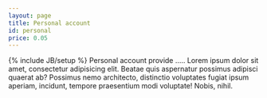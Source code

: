 ```yaml
---
layout: page
title: Personal account
id: personal
price: 0.05
---
```

{% include JB/setup %}
Personal account provide ..... Lorem ipsum dolor sit amet, consectetur adipisicing elit. Beatae quis aspernatur possimus adipisci quaerat ab? Possimus nemo architecto, distinctio voluptates fugiat ipsum aperiam, incidunt, tempore praesentium modi voluptate! Nobis, nihil.